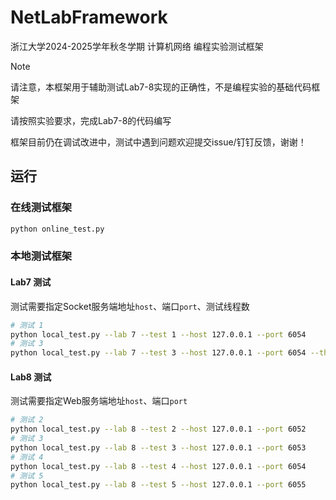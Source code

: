 # NetLabFramework

浙江大学2024-2025学年秋冬学期 计算机网络 编程实验测试框架

> [!NOTE]
> 
> 请注意，本框架用于辅助测试Lab7-8实现的正确性，不是编程实验的基础代码框架
> 
> 请按照实验要求，完成Lab7-8的代码编写

框架目前仍在调试改进中，测试中遇到问题欢迎提交issue/钉钉反馈，谢谢！

## 运行

### 在线测试框架

```bash
python online_test.py
```

### 本地测试框架

#### Lab7 测试
    
  测试需要指定Socket服务端地址`host`、端口`port`、测试线程数

  ```bash
  # 测试 1
  python local_test.py --lab 7 --test 1 --host 127.0.0.1 --port 6054
  # 测试 3
  python local_test.py --lab 7 --test 3 --host 127.0.0.1 --port 6054 --threads 20
  ```

#### Lab8 测试
    
  测试需要指定Web服务端地址`host`、端口`port`
  ```bash
  # 测试 2
  python local_test.py --lab 8 --test 2 --host 127.0.0.1 --port 6052
  # 测试 3
  python local_test.py --lab 8 --test 3 --host 127.0.0.1 --port 6053
  # 测试 4
  python local_test.py --lab 8 --test 4 --host 127.0.0.1 --port 6054
  # 测试 5
  python local_test.py --lab 8 --test 5 --host 127.0.0.1 --port 6055
  ```
